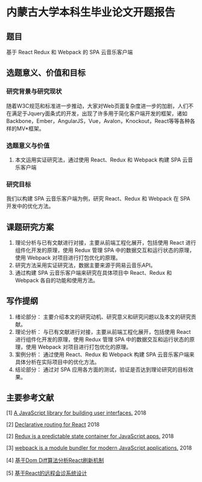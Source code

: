 # 内蒙古大学本科生毕业论文开题报告

## 题目

基于 React Redux 和 Webpack 的 SPA 云音乐客户端

## 选题意义、价值和目标

### 研究背景与研究现状

随着W3C规范和标准进一步推动，大家对Web页面复杂度进一步的加剧，人们不在满足于Jquery面条式的开发，出现了许多用于简化客户端开发的框架，诸如Backbone，Ember，AngularJS，Vue，Avalon，Knockout，React等等各种各样的MV*框架。

### 选题意义与价值

1. 本文运用实证研究法，通过使用 React、Redux 和 Webpack 构建 SPA 云音乐客户端

### 研究目标

我们以构建 SPA 云音乐客户端为例，研究 React、Redux 和 Webpack 在 SPA 开发中的优化方法。

## 课题研究方案

1. 理论分析与已有文献进行对接，主要从前端工程化展开，包括使用 React 进行组件化开发的原理，使用 Redux 管理 SPA 中的数据交互和运行状态的原理，使用 Webpack 对项目进行打包优化的原理。
1. 研究方法采用实证研究法，数据主要来源于网易云音乐API。
1. 通过构建 SPA 云音乐客户端来研究在具体项目中 React、Redux 和 Webpack 各自的功能和使用方法。

## 写作提纲

1. 绪论部分： 主要介绍本文的研究动机、研究意义和研究问题以及本文的研究贡献。
1. 理论分析： 与已有文献进行对接，主要从前端工程化展开，包括使用 React 进行组件化开发的原理，使用 Redux 管理 SPA 中的数据交互和运行状态的原理，使用 Webpack 对项目进行打包优化的原理。
1. 案例分析： 通过使用 React、Redux 和 Webpack 构建 SPA 云音乐客户端来具体分析在实际项目中的优化方法。
1. 结论部分： 通过对 SPA 应用各方面的测试，验证是否达到理论研究的目标效果。

## 主要参考文献

[1] [A JavaScript library for building user interfaces.](https://reactjs.org/) 2018

[2] [Declarative routing for React](https://reacttraining.com/react-router/) 2018

[2] [Redux is a predictable state container for JavaScript apps.](http://redux.js.org/) 2018

[3] [webpack is a module bundler for modern JavaScript applications.](https://webpack.js.org/) 2018

[4] [基于Dom Diff算法分析React刷新机制](http://www.cnki.com.cn/Article/CJFDTOTAL-DNZS201718033.htm)

[5] [基于React的远程会诊系统设计](http://www.cnki.com.cn/Article/CJFDTOTAL-XXDL201722043.htm)